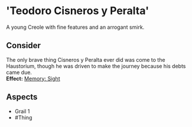 # 'Teodoro Cisneros y Peralta'
A young Creole with fine features and an arrogant smirk.
## Consider
The only brave thing Cisneros y Peralta ever did was come to the Haustorium, though he was driven to make the journey because his debts came due.<br>**Effect:** [Memory: Sight](https://uadaf.theevilroot.xyz/rowenarium/element/mem.sight)
## Aspects
- Grail 1
- #Thing